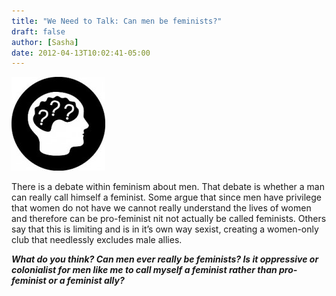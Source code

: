 ```yaml
---
title: "We Need to Talk: Can men be feminists?"
draft: false
author: [Sasha]
date: 2012-04-13T10:02:41-05:00
---
```


![](/uploads/2012/04/weneedtotalk-150x150.jpg)

There is a debate within feminism about men. That debate is whether a man can really call himself a feminist. Some argue that since men have privilege that women do not have we cannot really understand the lives of women and therefore can be pro-feminist nit not actually be called feminists. Others say that this is limiting and is in it’s own way sexist, creating a women-only club that needlessly excludes male allies.

___What do you think? Can men ever really be feminists? Is it oppressive or colonialist for men like me to call myself a feminist rather than pro-feminist or a feminist ally?___